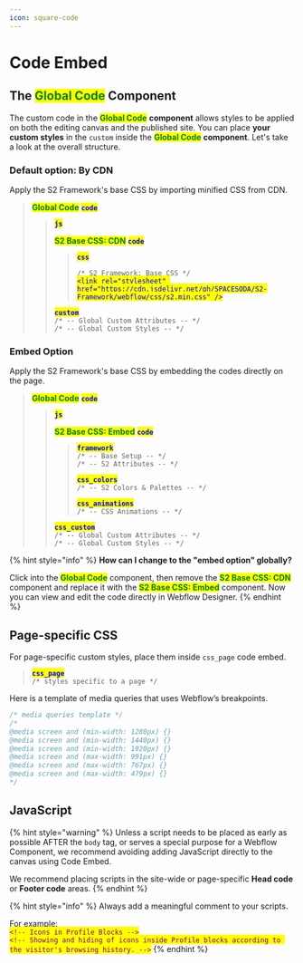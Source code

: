 ```yaml
---
icon: square-code
---
```


# Code Embed

## The <mark style="color:green;">Global Code</mark> Component

The custom code in the <mark style="color:green;">**Global Code**</mark> **component** allows styles to be applied on both the editing canvas and the published site. You can place **your custom styles** in the `custom` inside the <mark style="color:green;">**Global Code**</mark> **component**. Let's take a look at the overall structure.

### Default option: By CDN

Apply the S2 Framework's base CSS by importing minified CSS from CDN.

> <mark style="color:green;">**Global Code**</mark> <mark style="color:blue;">**`code`**</mark>
>
> > <mark style="color:blue;">**`js`**</mark>
> >
> > <mark style="color:green;">**S2 Base CSS: CDN**</mark> <mark style="color:blue;">**`code`**</mark>
> >
> > > <mark style="color:blue;">**`css`**</mark>
> > >
> > > `/* S2 Framework: Base CSS */`\
> > > <mark style="color:blue;">`<link rel="stylesheet" href="https://cdn.jsdelivr.net/gh/SPACESODA/S2-Framework/webflow/css/s2.min.css" />`</mark>
> >
> > <mark style="color:blue;">**`custom`**</mark>\
> > `/* -- Global Custom Attributes -- */`\
> > `/* -- Global Custom Styles -- */`

### Embed Option

Apply the S2 Framework's base CSS by embedding the codes directly on the page.

> <mark style="color:green;">**Global Code**</mark> <mark style="color:blue;">**`code`**</mark>
>
> > <mark style="color:blue;">**`js`**</mark>
> >
> > <mark style="color:green;">**S2 Base CSS: Embed**</mark> <mark style="color:blue;">**`code`**</mark>
> >
> > > <mark style="color:blue;">**`framework`**</mark>\
> > > `/* -- Base Setup -- */`\
> > > `/* -- S2 Attributes -- */`
> > >
> > > <mark style="color:blue;">**`css_colors`**</mark>\
> > > `/* -- S2 Colors & Palettes -- */`
> > >
> > > <mark style="color:blue;">**`css_animations`**</mark>\
> > > `/* -- CSS Animations -- */`
> >
> > <mark style="color:blue;">**`css_custom`**</mark>\
> > `/* -- Global Custom Attributes -- */`\
> > `/* -- Global Custom Styles -- */`

{% hint style="info" %}
**How can I change to the "embed option" globally?**

Click into the <mark style="color:green;">**Global Code**</mark> component, then remove the <mark style="color:green;">**S2 Base CSS: CDN**</mark> component and replace it with the <mark style="color:green;">**S2 Base CSS: Embed**</mark> component. Now you can view and edit the code directly in Webflow Designer.
{% endhint %}



## Page-specific CSS

For page-specific custom styles, place them inside `css_page` code embed.

> <mark style="color:blue;">**`css_page`**</mark>\
> `/* styles specific to a page */`

Here is a template of media queries that uses Webflow’s breakpoints.

```css
/* media queries template */
/*
@media screen and (min-width: 1280px) {}
@media screen and (min-width: 1440px) {}
@media screen and (min-width: 1920px) {}
@media screen and (max-width: 991px) {}
@media screen and (max-width: 767px) {}
@media screen and (max-width: 479px) {}
*/
```



## JavaScript

{% hint style="warning" %}
Unless a script needs to be placed as early as possible AFTER the `body` tag, or serves a special purpose for a Webflow Component, we recommend avoiding adding JavaScript directly to the canvas using Code Embed.

We recommend placing scripts in the site-wide or page-specific **Head code** or **Footer code** areas.
{% endhint %}

{% hint style="info" %}
Always add a meaningful comment to your scripts.

For example: \
<mark style="color:purple;">`<!-- Icons in Profile Blocks -->`</mark>\
<mark style="color:purple;">`<!-- Showing and hiding of icons inside Profile blocks according to the visitor's browsing history. -->`</mark>
{% endhint %}



